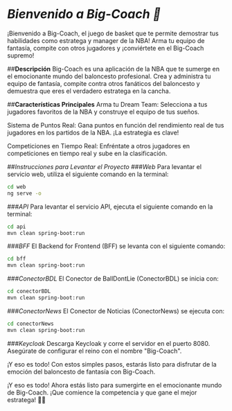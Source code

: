 # *Bienvenido a Big-Coach 🏀*
¡Bienvenido a Big-Coach, el juego de basket que te permite demostrar tus habilidades como estratega y manager de la NBA! Arma tu equipo de fantasía, compite con otros jugadores y ¡conviértete en el Big-Coach supremo!

##**Descripción**
Big-Coach es una aplicación de la NBA que te sumerge en el emocionante mundo del baloncesto profesional. Crea y administra tu equipo de fantasía, compite contra otros fanáticos del baloncesto y demuestra que eres el verdadero estratega en la cancha.

##**Características Principales**
Arma tu Dream Team: Selecciona a tus jugadores favoritos de la NBA y construye el equipo de tus sueños.

Sistema de Puntos Real: Gana puntos en función del rendimiento real de tus jugadores en los partidos de la NBA. ¡La estrategia es clave!

Competiciones en Tiempo Real: Enfréntate a otros jugadores en competiciones en tiempo real y sube en la clasificación.

##*Instrucciones para Levantar el Proyecto*
###*Web*
Para levantar el servicio web, utiliza el siguiente comando en la terminal:

```bash
cd web
ng serve -o
```

###*API*
Para levantar el servicio API, ejecuta el siguiente comando en la terminal:

```bash
cd api
mvn clean spring-boot:run 
```

###*BFF*
El Backend for Frontend (BFF) se levanta con el siguiente comando:

```bash
cd bff
mvn clean spring-boot:run 
```

###*ConectorBDL*
El Conector de BallDontLie (ConectorBDL) se inicia con:

```bash
cd conectorBDL
mvn clean spring-boot:run 
```

###*ConectorNews*
El Conector de Noticias (ConectorNews) se ejecuta con:

```bash
cd conectorNews
mvn clean spring-boot:run 
```

###*Keycloak*
Descarga Keycloak y corre el servidor en el puerto 8080. Asegúrate de configurar el reino con el nombre "Big-Coach".

¡Y eso es todo! Con estos simples pasos, estarás listo para disfrutar de la emoción del baloncesto de fantasía con Big-Coach.

¡Y eso es todo! Ahora estás listo para sumergirte en el emocionante mundo de Big-Coach. ¡Que comience la competencia y que gane el mejor estratega! 🏀✨
